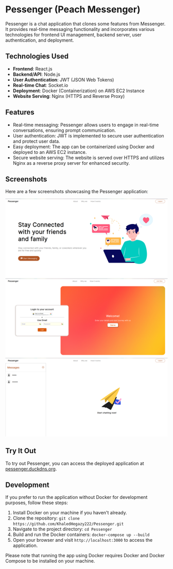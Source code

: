 # Pessenger (Peach Messenger)

Pessenger is a chat application that clones some features from Messenger. It provides real-time messaging functionality and incorporates various technologies for frontend UI management, backend server, user authentication, and deployment.

## Technologies Used

- **Frontend**: React.js
- **Backend/API**: Node.js
- **User Authentication**: JWT (JSON Web Tokens)
- **Real-time Chat**: Socket.io
- **Deployment**: Docker (Containerization) on AWS EC2 Instance
- **Website Serving**: Nginx (HTTPS and Reverse Proxy)

## Features

- Real-time messaging: Pessenger allows users to engage in real-time conversations, ensuring prompt communication.
- User authentication: JWT is implemented to secure user authentication and protect user data.
- Easy deployment: The app can be containerized using Docker and deployed to an AWS EC2 instance.
- Secure website serving: The website is served over HTTPS and utilizes Nginx as a reverse proxy server for enhanced security.

## Screenshots

Here are a few screenshots showcasing the Pessenger application:

![Screenshot 1](./docs/images/landing-page.png)
![Screenshot 2](./docs/images/login-page.png)
![Screenshot 3](./docs/images/chat-page.png)

## Try It Out

To try out Pessenger, you can access the deployed application at [pessenger.duckdns.org](http://pessenger.online).

## Development

If you prefer to run the application without Docker for development purposes, follow these steps:

1. Install Docker on your machine if you haven't already.
2. Clone the repository: `git clone https://github.com/KhaledHegazy222/Pessenger.git`
3. Navigate to the project directory: `cd Pessenger`
4. Build and run the Docker containers: `docker-compose up --build`
5. Open your browser and visit `http://localhost:3000` to access the application.

Please note that running the app using Docker requires Docker and Docker Compose to be installed on your machine.
